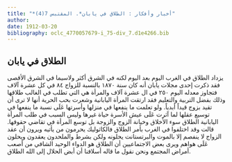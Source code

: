 ```yaml
---
title: "*أخبار وأفكار : الطلاق في يابان*. المقتبس 7(4)"
author: 
date: 1912-03-20
bibliography: oclc_4770057679-i_75-div_7.d1e4266.bib
---
```




##  الطلاق في يابان 


 يزداد الطلاق في الغرب اليوم بعد اليوم لكنه في الشرق أكثر ولاسيما في الشرق الأقصى فقد ذكرت  إحدى  مجلات يابان أنه كان سنة  ١٨٧٠  بالنسبة للزواج  ٨٤  في كل  عشرة  آلاف  فتجاوز معدله اليوم  ٢٥٠  في ال  عشرة  آلاف  والمرأة هي التي تطلب في الغالب طلاقها وذلك بفضل التربية والتعليم فقد ارتقت المرأة اليابانية وشعرت بحب الحرية أنها لا ترى أن تقيد   بزوج قيداً أبدياً. ولو تعلمت ما ينفعها في منزلها وأسرتها عَلَى نسبة ما ينفعها في توسيع عقلها لما آثرت عَلَى عيش الأسرة حياة غيرها وليس السبب في طلب المرأة اليابانية الطلاق سوء الأخلاق وخيانة الزوج والزوجة بل توسع المرأة في تقاضي حقوقها. قالت وقد اختلفوا في الغرب بأمر الطلاق فالكاثوليك يحرمون من يأتيه ويرون أن عقد الزواج لا ينفصم إلا بالموت والبرتستانت يحلونه ولكن بشرط والملحدون يعقدون ويحلون عَلَى هواهم ويرى بعض الاجتماعيين أن الطلاق هو الدواء الوحيد الشافي من أصعب أمراض المجتمع ونحن نقول ما قاله أسلافنا أن أبض الحلال إلى الله الطلاق. 
